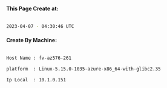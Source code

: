 
   
#### This Page Create at:

```bash

2023-04-07 - 04:30:46 UTC

```

#### Create By Machine:

```bash

Host Name : fv-az576-261

platform  : Linux-5.15.0-1035-azure-x86_64-with-glibc2.35

Ip Local  : 10.1.0.151

```

